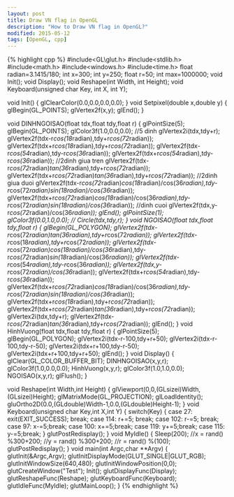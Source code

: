 ```yaml
---
layout: post
title: Draw VN flag in OpenGL
description: "How to Draw VN flag in OpenGL?"
modified: 2015-05-12
tags: [OpenGL, cpp]
---
```



{% highlight cpp %}
#include<GL\glut.h>
#include<stdlib.h>
#include<math.h>
#include<windows.h>
#include<time.h>
float radian=3.1415/180;
int x=300;
int y=250;
float r=50;
int max=1000000;
void Init();
void Display();
void Reshape(int Width, int Height);
void Keyboard(unsigned char Key, int X, int Y);


void Init()
{
	glClearColor(0.0,0.0,0.0,0.0);
}
void Setpixel(double x,double y)
{
	glBegin(GL_POINTS);
	glVertex2f(x,y);
	glEnd();
}


void DINHNGOISAO(float tdx,float tdy,float r)
{
	glPointSize(5);
	glBegin(GL_POINTS);
	glColor3f(1.0,0.0,0.0);
	//5 dinh 
	glVertex2i(tdx,tdy+r);
	glVertex2f(tdx-r*cos(18*radian),tdy+r*cos(72*radian));
	glVertex2f(tdx+r*cos(18*radian),tdy+r*cos(72*radian));
	glVertex2f(tdx-r*cos(54*radian),tdy-r*cos(36*radian));
	glVertex2f(tdx+r*cos(54*radian),tdy-r*cos(36*radian));
	//2dinh giua tren
	glVertex2f(tdx-r*cos(72*radian)*tan(36*radian),tdy+r*cos(72*radian));
	glVertex2f(tdx+r*cos(72*radian)*tan(36*radian),tdy+r*cos(72*radian));
	//2dinh giua duoi
	glVertex2f(tdx-r*cos(72*radian)*cos(18*radian)/cos(36*radian),tdy-r*cos(72*radian)*sin(18*radian)/cos(36*radian));
	glVertex2f(tdx+r*cos(72*radian)*cos(18*radian)/cos(36*radian),tdy-r*cos(72*radian)*sin(18*radian)/cos(36*radian));
	//dinh cuoi
	glVertex2f(tdx,y-r*cos(72*radian)/cos(36*radian));
	glEnd();
	glPointSize(1);
	glColor3f(0.0,1.0,0.0);
//	Circle(tdx,tdy,r);
}
void NGOISAO(float tdx,float tdy,float r)
{
	glBegin(GL_POLYGON);
	glVertex2f(tdx-r*cos(72*radian)*tan(36*radian),tdy+r*cos(72*radian));
	glVertex2f(tdx-r*cos(18*radian),tdy+r*cos(72*radian));
	glVertex2f(tdx-r*cos(72*radian)*cos(18*radian)/cos(36*radian),tdy-r*cos(72*radian)*sin(18*radian)/cos(36*radian));
	glVertex2f(tdx-r*cos(54*radian),tdy-r*cos(36*radian));
	glVertex2f(tdx,y-r*cos(72*radian)/cos(36*radian));
	glVertex2f(tdx+r*cos(54*radian),tdy-r*cos(36*radian));
	glVertex2f(tdx+r*cos(72*radian)*cos(18*radian)/cos(36*radian),tdy-r*cos(72*radian)*sin(18*radian)/cos(36*radian));
	glVertex2f(tdx+r*cos(18*radian),tdy+r*cos(72*radian));
	glVertex2f(tdx+r*cos(72*radian)*tan(36*radian),tdy+r*cos(72*radian));
	glVertex2i(tdx,tdy+r);
	glVertex2f(tdx-r*cos(72*radian)*tan(36*radian),tdy+r*cos(72*radian));
	glEnd();
}
void HinhVuong(float tdx,float tdy,float r)
{
	glPointSize(5);
	glBegin(GL_POLYGON);
	glVertex2i(tdx-r-100,tdy+r+50);
	glVertex2i(tdx-r-100,tdy-r-50);
	glVertex2i(tdx+r+100,tdy-r-50);
	glVertex2i(tdx+r+100,tdy+r+50);
	glEnd();
}
void Display()
{
	glClear(GL_COLOR_BUFFER_BIT);
	DINHNGOISAO(x,y,r);
	glColor3f(1.0,0.0,0.0);
	HinhVuong(x,y,r);
	glColor3f(1.0,1.0,0.0);
	NGOISAO(x,y,r);
	glFlush();
}

void Reshape(int Width,int Height)
{
	glViewport(0,0,(GLsizei)Width,(GLsizei)Height);
	glMatrixMode(GL_PROJECTION);
	glLoadIdentity();
	gluOrtho2D(0.0,(GLdouble)Width-1,0.0,(GLdouble)Height-1);
}
void Keyboard(unsigned char Key,int X,int Y)
{
	switch(Key)
	{
	case 27:
		exit(EXIT_SUCCESS);
		break;
	case 114:
		r+=5;
		break;
	case 102:
		r-=5;
		break;
	case 97:
		x-=5;break;
	case 100:
		x+=5;break;
	case 119:
		y+=5;break;
	case 115:
		y-=5;break;
	}
	glutPostRedisplay();
}
void MyIdle()
{
	Sleep(200);
		//x = rand() %300+200;
		//y = rand() %300+200;
		//r = rand() %(100);
	glutPostRedisplay();
}
void main(int Argc,char **Argv)
{
	glutInit(&Argc,Argv);
	glutInitDisplayMode(GLUT_SINGLE|GLUT_RGB);
	glutInitWindowSize(640,480);
	glutInitWindowPosition(0,0);
	glutCreateWindow("Test");
	Init();
	glutDisplayFunc(Display);
	glutReshapeFunc(Reshape);
	glutKeyboardFunc(Keyboard);
	glutIdleFunc(MyIdle);
	glutMainLoop();
}
{% endhighlight %}
